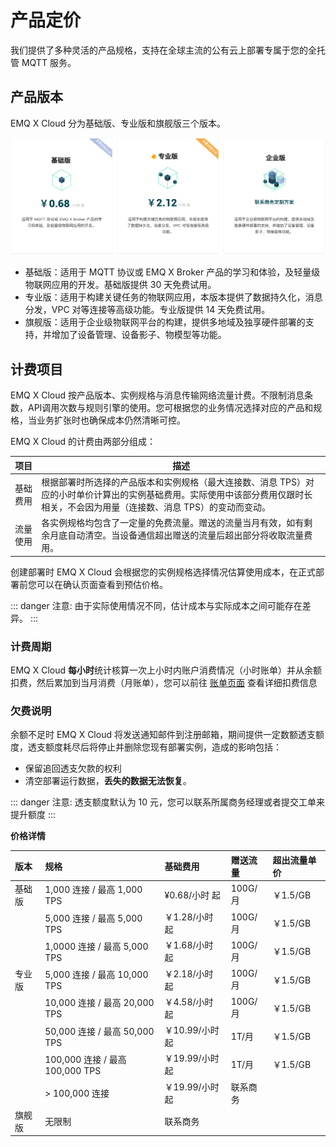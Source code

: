 # 产品定价

我们提供了多种灵活的产品规格，支持在全球主流的公有云上部署专属于您的全托管 MQTT 服务。

## 产品版本

EMQ X Cloud 分为基础版、专业版和旗舰版三个版本。

![edition](./_assets/product_edition.png)

- 基础版：适用于 MQTT 协议或 EMQ X Broker 产品的学习和体验，及轻量级物联网应用的开发。基础版提供 30 天免费试用。
- 专业版：适用于构建关键任务的物联网应用，本版本提供了数据持久化，消息分发，VPC 对等连接等高级功能。专业版提供 14 天免费试用。
- 旗舰版：适用于企业级物联网平台的构建，提供多地域及独享硬件部署的支持，并增加了设备管理、设备影子、物模型等功能。



## 计费项目

EMQ X Cloud 按产品版本、实例规格与消息传输网络流量计费。不限制消息条数，API调用次数与规则引擎的使用。您可根据您的业务情况选择对应的产品和规格，当业务扩张时也确保成本仍然清晰可控。

EMQ X Cloud 的计费由两部分组成：

| 项目     | 描述                                                         |
| -------- | ------------------------------------------------------------ |
| 基础费用 | 根据部署时所选择的产品版本和实例规格（最大连接数、消息 TPS）对应的小时单价计算出的实例基础费用。实际使用中该部分费用仅跟时长相关，不会因为用量（连接数、消息 TPS）的变动而变动。 |
| 流量使用 | 各实例规格均包含了一定量的免费流量。赠送的流量当月有效，如有剩余月底自动清空。当设备通信超出赠送的流量后超出部分将收取流量费用。 |

创建部署时 EMQ X Cloud 会根据您的实例规格选择情况估算使用成本，在正式部署前您可以在确认页面查看到预估价格。

::: danger
注意: 由于实际使用情况不同，估计成本与实际成本之间可能存在差异。
:::



### 计费周期

EMQ X Cloud **每小时**统计核算一次上小时内账户消费情况（小时账单）并从余额扣费，然后累加到当月消费（月账单），您可以前往 [账单页面](<https://cloud.emqx.cn/console/billing/overview>) 查看详细扣费信息



### 欠费说明

余额不足时 EMQ X Cloud 将发送通知邮件到注册邮箱，期间提供一定数额透支额度，透支额度耗尽后将停止并删除您现有部署实例，造成的影响包括：

- 保留追回透支欠款的权利
- 清空部署运行数据，**丢失的数据无法恢复**。

::: danger
注意: 透支额度默认为 10 元，您可以联系所属商务经理或者提交工单来提升额度
:::

**价格详情**

| 版本   | 规格                            | 基础费用        | 赠送流量 | 超出流量单价 |
| :----- | :------------------------------ | :-------------- | :------- | :----------- |
| 基础版 | 1,000 连接 / 最高 1,000 TPS     | ¥0.68/小时 起   | 100G/月  | ￥1.5/GB     |
|        | 5,000 连接 / 最高 5,000 TPS     | ￥1.28/小时 起  | 100G/月  | ￥1.5/GB     |
|        | 1,0000 连接 / 最高 5,000 TPS    | ￥1.68/小时 起  | 100G/月  | ￥1.5/GB     |
| 专业版 | 5,000 连接 / 最高 10,000 TPS    | ￥2.18/小时 起  | 100G/月  | ￥1.5/GB     |
|        | 10,000 连接 / 最高 20,000 TPS   | ￥4.58/小时 起  | 100G/月  | ￥1.5/GB     |
|        | 50,000 连接 / 最高 50,000 TPS   | ￥10.99/小时 起 | 1T/月    | ￥1.5/GB     |
|        | 100,000 连接 / 最高 100,000 TPS | ￥19.99/小时 起 | 1T/月    | ￥1.5/GB     |
|        | > 100,000 连接                  | ￥19.99/小时 起 | 联系商务 |              |
| 旗舰版 | 无限制                          | 联系商务        |          |              |
